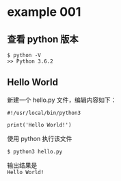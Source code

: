 # example 001

## 查看 python 版本
```
$ python -V  
>> Python 3.6.2
```

## Hello World
新建一个 hello.py 文件，编辑内容如下：  
```
#!/usr/local/bin/python3

print('Hello World!')
```
使用 python 执行该文件
```
$ python3 hello.py
```

输出结果是  
```Hello World!```

